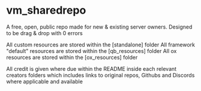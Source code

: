 # vm_sharedrepo
A free, open, public repo made for new &amp; existing server owners. Designed to be drag &amp; drop with 0 errors


All custom resources are stored within the [standalone] folder
All framework "default" resources are stored within the [qb_resources] folder
All ox resources are stored within the [ox_resources] folder

All credit is given where due within the README inside each relevant creators folders which includes links to original repos, Githubs and Discords where applicable and available
